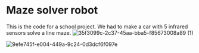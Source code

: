 # Maze solver robot
This is the code for a school project.
We had to make a car with 5 infrared sensors solve a line maze.
![35f3099c-2c37-45aa-bba5-f85673008a89 (1)](https://github.com/WashingMachine94/maze-solving-robot/assets/77636779/f6a250e8-b48e-49d7-bd53-42d79bb757e9)



![9efe745f-e004-449a-9c24-0d3dcf6f097e](https://github.com/WashingMachine94/maze-solving-robot/assets/77636779/b2d8cf74-87cd-4038-8826-e9e97c180799)
